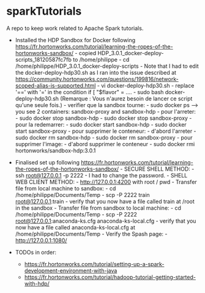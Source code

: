 # sparkTutorials
A repo to keep work related to Apache Spark tutorials.


- Installed the HDP Sandbox for Docker following https://fr.hortonworks.com/tutorial/learning-the-ropes-of-the-hortonworks-sandbox/
      - copied HDP_3.0.1_docker-deploy-scripts_18120587fc7fb to /home/philippe
      - cd /home/philippe/HDP_3.0.1_docker-deploy-scripts
      - Note that I had to edit the docker-deploy-hdp30.sh as I ran into the issue described at https://community.hortonworks.com/questions/199816/network-scoped-alias-is-supported.html
              - vi docker-deploy-hdp30.sh
              - replace '==' with '=' in the condition if [ "$flavor" = ....
      - sudo bash docker-deploy-hdp30.sh (Remarque : Vous n'aurez besoin de lancer ce script qu'une seule fois.)
      - verifier que la sandbox tourne:
          - sudo docker ps --> you see 2 containers: sandbox-proxy and sandbox-hdp
      - pour l'arreter:
          - sudo docker stop sandbox-hdp
          - sudo docker stop sandbox-proxy
      - pour la redemarrer:
          - sudo docker start sandbox-hdp
          - sudo docker start sandbox-proxy
      - pour supprimer le conteneur:
          - d'abord l'arreter
          - sudo docker rm sandbox-hdp
          - sudo docker rm sandbox-proxy
      - pour supprimer l'image:
          - d'abord supprimer le conteneur
          - sudo docker rmi hortonworks/sandbox-hdp:3.0.1


- Finalised set up following https://fr.hortonworks.com/tutorial/learning-the-ropes-of-the-hortonworks-sandbox/
      - SECURE SHELL METHOD:
          - ssh root@127.0.0.1 -p 2222
          - I had to change the password.
      - SHELL WEB CLIENT METHOD:
          - http://127.0.0.1:4200 with root / pwd
      - Transfer file from local machine to sandbox:
          - cd /home/philippe/Documents/Temp
          - scp -P 2222 train root@127.0.0.1:train
          - verify that you now have a file called train at /root in the sandbox
      - Transfer file from sandbox to local machine:
          - cd /home/philippe/Documents/Temp
          - scp -P 2222 root@127.0.0.1:anaconda-ks.cfg anaconda-ks-local.cfg
          - verify that you now have a file called anaconda-ks-local.cfg at /home/philippe/Documents/Temp
      - Verify the Spash page:
          - http://127.0.0.1:1080/
          

- TODOs in order:
    - https://fr.hortonworks.com/tutorial/setting-up-a-spark-development-environment-with-java
    - https://fr.hortonworks.com/tutorial/hadoop-tutorial-getting-started-with-hdp/
